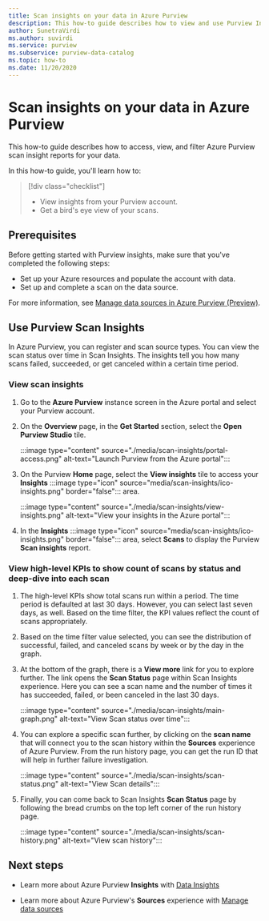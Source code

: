 ```yaml
---
title: Scan insights on your data in Azure Purview
description: This how-to guide describes how to view and use Purview Insights scan reporting on your data. 
author: SunetraVirdi
ms.author: suvirdi
ms.service: purview
ms.subservice: purview-data-catalog
ms.topic: how-to
ms.date: 11/20/2020
---
```


# Scan insights on your data in Azure Purview

This how-to guide describes how to access, view, and filter Azure Purview scan insight reports for your data.

In this how-to guide, you'll learn how to:

> [!div class="checklist"]
> * View insights from your Purview account.
> * Get a bird's eye view of your scans.

## Prerequisites

Before getting started with Purview insights, make sure that you've completed the following steps:

* Set up your Azure resources and populate the account with data.
* Set up and complete a scan on the data source.

For more information, see [Manage data sources in Azure Purview (Preview)](manage-data-sources.md).

## Use Purview Scan Insights

In Azure Purview, you can register and scan source types. You can view the scan status over time in Scan Insights. The insights tell you how many scans failed, succeeded, or get canceled within a certain time period.

### View scan insights

1. Go to the **Azure Purview** instance screen in the Azure portal and select your Purview account.

1. On the **Overview** page, in the **Get Started** section, select the **Open Purview Studio** tile.

   :::image type="content" source="./media/scan-insights/portal-access.png" alt-text="Launch Purview from the Azure portal":::

1. On the Purview **Home** page, select the **View insights** tile to access your **Insights** :::image type="icon" source="media/scan-insights/ico-insights.png" border="false"::: area.

   :::image type="content" source="./media/scan-insights/view-insights.png" alt-text="View your insights in the Azure portal":::

1. In the **Insights** :::image type="icon" source="media/scan-insights/ico-insights.png" border="false"::: area, select **Scans** to display the Purview **Scan insights** report.

### View high-level KPIs to show count of scans by status and deep-dive into each scan
 
1. The high-level KPIs show total scans run within a period. The time period is defaulted at last 30 days. However, you can select last seven days, as well. Based on the time filter, the KPI values reflect the count of scans appropriately.


1. Based on the time filter value selected, you can see the distribution of successful, failed, and canceled scans by week or by the day in the graph.

1. At the bottom of the graph, there is a **View more** link for you to explore further. The link opens the  **Scan Status** page within Scan Insights experience. Here you can see a scan name and the number of times it has succeeded, failed, or been canceled in the last 30 days.

    :::image type="content" source="./media/scan-insights/main-graph.png" alt-text="View Scan status over time":::

4. You can explore a specific scan further, by clicking on the **scan name** that will connect you to the scan history within the **Sources** experience of Azure Purview. From the run history page, you can get the run ID that will help in further failure investigation.

    :::image type="content" source="./media/scan-insights/scan-status.png" alt-text="View Scan details":::

5. Finally, you can come back to Scan Insights **Scan Status** page by following the bread crumbs on the top left corner of the run history page.

    :::image type="content" source="./media/scan-insights/scan-history.png" alt-text="View scan history"::: 

## Next steps

* Learn more about Azure Purview **Insights** with
[Data Insights](./concept-insights.md)

* Learn more about Azure Purview's **Sources** experience with [Manage data sources](./manage-data-sources.md)